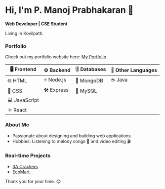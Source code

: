 # Hi, I'm P. Manoj Prabhakaran 👋

**Web Developer | CSE Student**

Living in Kovilpatti.

### Portfolio
Check out my portfolio website here: [My Portfolio](https://manoj-prabhakaran-protfolio.vercel.app/)

| 🖥️ Frontend           | ⚙️ Backend         | 🗄️ Databases    | 📝 Other Languages |
|-----------------------|--------------------|-----------------|--------------------|
| 🌐 HTML               | ⚡ Node.js          | 🍃 MongoDB      | ☕ Java             |
| 🎨 CSS                | 🛠️ Express         | 🐬 MySQL        |                    |
| 💻 JavaScript         |                    |                 |                    |
| ⚛️ React              |                    |                 |                    |




### About Me
- Passionate about designing and building web applications  
- Hobbies: Listening to melody songs 🎵 and video editing 🎬


### Real-time Projects
- [3A Crackers](https://3-a-crackers.vercel.app/)  
- [EcoMart](https://ecomartshopping.vercel.app/)


Thank you for your time. 😊
